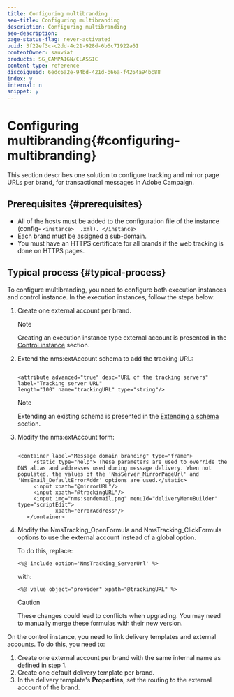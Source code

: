 ```yaml
---
title: Configuring multibranding
seo-title: Configuring multibranding
description: Configuring multibranding
seo-description: 
page-status-flag: never-activated
uuid: 3f22ef3c-c2dd-4c21-928d-6b6c71922a61
contentOwner: sauviat
products: SG_CAMPAIGN/CLASSIC
content-type: reference
discoiquuid: 6edc6a2e-94bd-421d-b66a-f4264a94bc88
index: y
internal: n
snippet: y
---
```


# Configuring multibranding{#configuring-multibranding}

This section describes one solution to configure tracking and mirror page URLs per brand, for transactional messages in Adobe Campaign.

## Prerequisites {#prerequisites}

* All of the hosts must be added to the configuration file of the instance (config- `<instance>  .xml). </instance>`
* Each brand must be assigned a sub-domain.
* You must have an HTTPS certificate for all brands if the web tracking is done on HTTPS pages.

## Typical process {#typical-process}

To configure multibranding, you need to configure both execution instances and control instance. In the execution instances, follow the steps below:

1. Create one external account per brand.

   >[!NOTE]
   >
   >Creating an execution instance type external account is presented in the [Control instance](../../message-center/using/configuring-multibranding.md#control-instance) section.

1. Extend the nms:extAccount schema to add the tracking URL:

   ```
   
   <attribute advanced="true" desc="URL of the tracking servers" label="Tracking server URL"
   length="100" name="trackingURL" type="string"/>
   
   ```

   >[!NOTE]
   >
   >Extending an existing schema is presented in the [Extending a schema](../../configuration/using/extending-a-schema.md) section.

1. Modify the nms:extAccount form:

   ```
   
   <container label="Message domain branding" type="frame">
        <static type="help"> These parameters are used to override the DNS alias and addresses used during message delivery. When not populated, the values of the 'NmsServer_MirrorPageUrl' and 'NmsEmail_DefaultErrorAddr' options are used.</static>
        <input xpath="@mirrorURL"/>
        <input xpath="@trackingURL"/>
        <input img="nms:sendemail.png" menuId="deliveryMenuBuilder" type="scriptEdit">
               xpath="errorAddress"/>
      </container>
   
   ```

1. Modify the NmsTracking_OpenFormula and NmsTracking_ClickFormula options to use the external account instead of a global option.

   To do this, replace:

   ```
   <%@ include option='NmsTracking_ServerUrl' %>
   ```

   with:

   ```
   <%@ value object="provider" xpath="@trackingURL" %>
   ```

   >[!CAUTION]
   >
   >These changes could lead to conflicts when upgrading. You may need to manually merge these formulas with their new version.

On the control instance, you need to link delivery templates and external accounts. To do this, you need to:

1. Create one external account per brand with the same internal name as defined in step 1.
1. Create one default delivery template per brand.
1. In the delivery template's **Properties**, set the routing to the external account of the brand.

